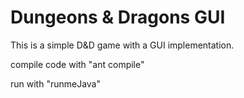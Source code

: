 # Dungeons & Dragons GUI

This is a simple D&D game with a GUI implementation.

compile code with "ant compile"

run with "runmeJava"
